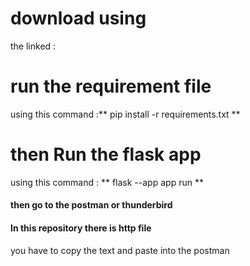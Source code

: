 # download using 
the linked :


# run the requirement  file 
using this command :** pip install -r requirements.txt **

# then Run the  flask app
using this command : ** flask --app app run **

#### then go to the postman or thunderbird 
####  In this repository there is http file 
you have to copy the text and paste into the  postman

